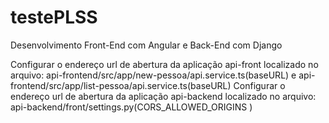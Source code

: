 # testePLSS
Desenvolvimento Front-End com Angular e Back-End com Django

Configurar o endereço url de abertura da aplicação api-front localizado no arquivo: api-frontend/src/app/new-pessoa/api.service.ts(baseURL) e api-frontend/src/app/list-pessoa/api.service.ts(baseURL)
Configurar o endereço url de abertura da aplicação api-backend localizado no arquivo: api-backend/front/settings.py(CORS_ALLOWED_ORIGINS )
